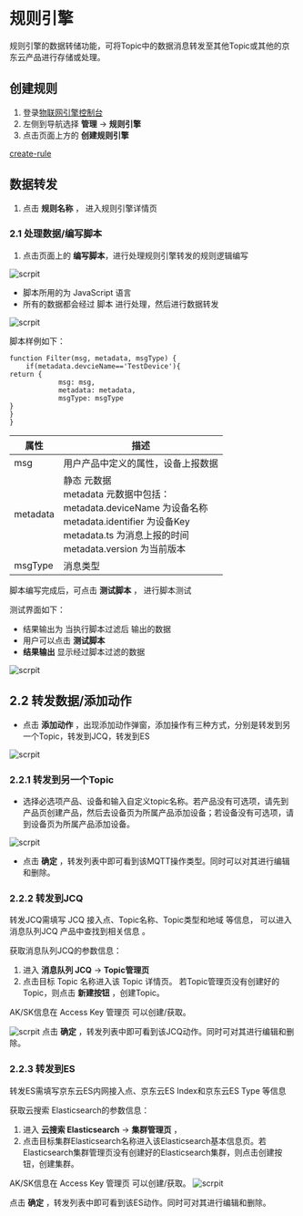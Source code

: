 # 规则引擎

规则引擎的数据转储功能，可将Topic中的数据消息转发至其他Topic或其他的京东云产品进行存储或处理。

## 创建规则

1. 登录[物联网引擎控制台](https://iot-console.jdcloud.com/core)
2. 左侧到导航选择 **管理** -> **规则引擎**
3. 点击页面上方的 **创建规则引擎**

[create-rule](../../../../image/IoT/IoT-Engine/Create_Rule.png)

## 数据转发

1. 点击 **规则名称** ， 进入规则引擎详情页

### 2.1 处理数据/编写脚本

1. 点击页面上的 **编写脚本**，进行处理规则引擎转发的规则逻辑编写

![scrpit](../../../../image/IoT/IoT-Engine/Script-ProcessData.png)

- 脚本所用的为 JavaScript 语言
- 所有的数据都会经过 脚本 进行处理，然后进行数据转发

![scrpit](../../../../image/IoT/IoT-Engine/Rule-Script.png)

脚本样例如下：

```
function Filter(msg, metadata, msgType) {  		
	if(metadata.devcieName=='TestDevice'){
return { 							
    		msg: msg,
    		metadata: metadata,
   			msgType: msgType
}
}
}									

```

| 属性 | 描述
| ----- | ----- |
|msg| 用户产品中定义的属性，设备上报数据|
|metadata| 静态 元数据<br>metadata 元数据中包括：<br> metadata.deviceName 为设备名称 <br> metadata.identifier 为设备Key <br> metadata.ts 为消息上报的时间  <br> metadata.version 为当前版本 |
|msgType|消息类型 |

脚本编写完成后，可点击 **测试脚本** ， 进行脚本测试

测试界面如下：

- 结果输出为 当执行脚本过滤后 输出的数据
- 用户可以点击 **测试脚本**
- **结果输出** 显示经过脚本过滤的数据

![scrpit](../../../../image/IoT/IoT-Engine/Script-Testing.png)

## 2.2 转发数据/添加动作

- 点击 **添加动作** ，出现添加动作弹窗，添加操作有三种方式，分别是转发到另一个Topic，转发到JCQ，转发到ES

![scrpit](../../../../image/IoT/IoT-Engine/Add-Action.png)

### 2.2.1 转发到另一个Topic

- 选择必选项产品、设备和输入自定义topic名称。若产品没有可选项，请先到产品页创建产品，然后去设备页为所属产品添加设备；若设备没有可选项，请到设备页为所属产品添加设备。

![scrpit](../../../../image/IoT/IoT-Engine/Add-Action-FW-Topic.png)

- 点击 **确定** ，转发列表中即可看到该MQTT操作类型。同时可以对其进行编辑和删除。

### 2.2.2 转发到JCQ

转发JCQ需填写 JCQ 接入点、Topic名称、Topic类型和地域 等信息， 可以进入 消息队列JCQ 产品中查找到相关信息 。

获取消息队列JCQ的参数信息：
1. 进入 **消息队列 JCQ** -> **Topic管理页**
2. 点击目标 Topic 名称进入该 Topic 详情页。 若Topic管理页没有创建好的Topic，则点击 **新建按钮** ，创建Topic。

AK/SK信息在 Access Key 管理页 可以创建/获取。

![scrpit](../../../../image/IoT/IoT-Engine/Add-Action-FW-JCQ.png)
点击 **确定** ，转发列表中即可看到该JCQ动作。同时可对其进行编辑和删除。


### 2.2.3 转发到ES

转发ES需填写京东云ES内网接入点、京东云ES Index和京东云ES Type 等信息

获取云搜索 Elasticsearch的参数信息：
1. 进入 **云搜索 Elasticsearch** -> **集群管理页** ，
2. 点击目标集群Elasticsearch名称进入该Elasticsearch基本信息页。若Elasticsearch集群管理页没有创建好的Elasticsearch集群，则点击创建按钮，创建集群。

AK/SK信息在 Access Key 管理页 可以创建/获取。
![scrpit](../../../../image/IoT/IoT-Engine/Add-Action-FW-ES.png)

点击 **确定** ，转发列表中即可看到该ES动作。同时可对其进行编辑和删除。

